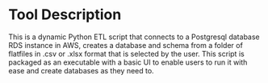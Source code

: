 # Tool Description

This is a dynamic Python ETL script that connects to a Postgresql database RDS instance in AWS, creates a database and schema from a folder of flatfiles in .csv or .xlsx format that is selected by the user. 
This script is packaged as an executable with a basic UI to enable users to run it with ease and create databases as they need to.
